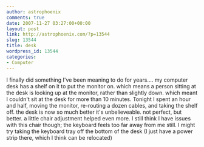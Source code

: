 ```yaml
---
author: astrophoenix
comments: true
date: 2007-11-27 03:27:00+00:00
layout: post
link: http://astrophoenix.com/?p=13544
slug: 13544
title: desk
wordpress_id: 13544
categories:
- Computer
---
```


I finally did something I've been meaning to do for years.... my computer desk has a shelf on it to put the monitor on. which means a person sitting at the desk is looking up at the monitor, rather than slightly down. which meant I couldn't sit at the desk for more than 10 minutes. Tonight I spent an hour and half, moving the monitor, re-routing a dozen cables, and taking the shelf off. the desk is now so much better it's unbelieveable. not perfect, but better. a little chair adjustment helped even more. I still think I have issues with this chair though; the keyboard feels too far away from me still. I might try taking the keyboard tray off the bottom of the desk (I just have a power strip there, which I think can be relocated)
